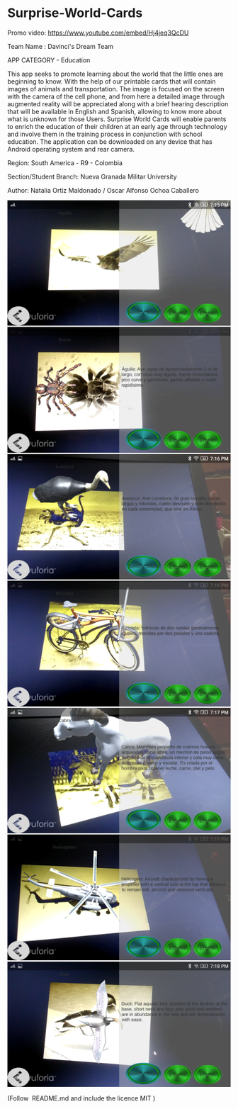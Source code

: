 ﻿# Surprise-World-Cards
Promo video: https://www.youtube.com/embed/Hj4jeq3QcDU

Team Name : Davinci's Dream Team

APP CATEGORY - Education

This app seeks to promote learning about the world that the little ones are beginning to know. With the help of our printable cards that will contain images of animals and transportation. The image is focused on the screen with the camera of the cell phone, and from here a detailed image through augmented reality will be appreciated along with a brief hearing description that will be available in English and Spanish, allowing to know more about what is unknown for those Users. Surprise World Cards will enable parents to enrich the education of their children at an early age through technology and involve them in the training process in conjunction with school education. The application can be downloaded on any device that has Android operating system and rear camera.

Region: South America - R9 - Colombia

Section/Student Branch: Nueva Granada Militar University

Author: Natalia Ortiz Maldonado / Oscar Alfonso Ochoa Caballero

<IMG SRC="https://github.com/DavincisDreamTeam/AppData/blob/master/Screen%20Shots/Screenshot_2017-07-06-19-15-42.png?raw=true">
<IMG SRC="https://github.com/DavincisDreamTeam/AppData/blob/master/Screen%20Shots/Screenshot_2017-07-06-19-15-58.png?raw=true">
<IMG SRC="https://github.com/DavincisDreamTeam/AppData/blob/master/Screen%20Shots/Screenshot_2017-07-06-19-16-21.png?raw=true">
<IMG SRC="https://github.com/DavincisDreamTeam/AppData/blob/master/Screen%20Shots/Screenshot_2017-07-06-19-16-42.png?raw=true">
<IMG SRC="https://github.com/DavincisDreamTeam/AppData/blob/master/Screen%20Shots/Screenshot_2017-07-06-19-17-13.png?raw=true">
<IMG SRC="https://github.com/DavincisDreamTeam/AppData/blob/master/Screen%20Shots/Screenshot_2017-07-06-19-17-37.png?raw=true">
<IMG SRC="https://github.com/DavincisDreamTeam/AppData/blob/master/Screen%20Shots/Screenshot_2017-07-06-19-18-26.png?raw=true">

(Follow  README.md and include the licence MIT )

